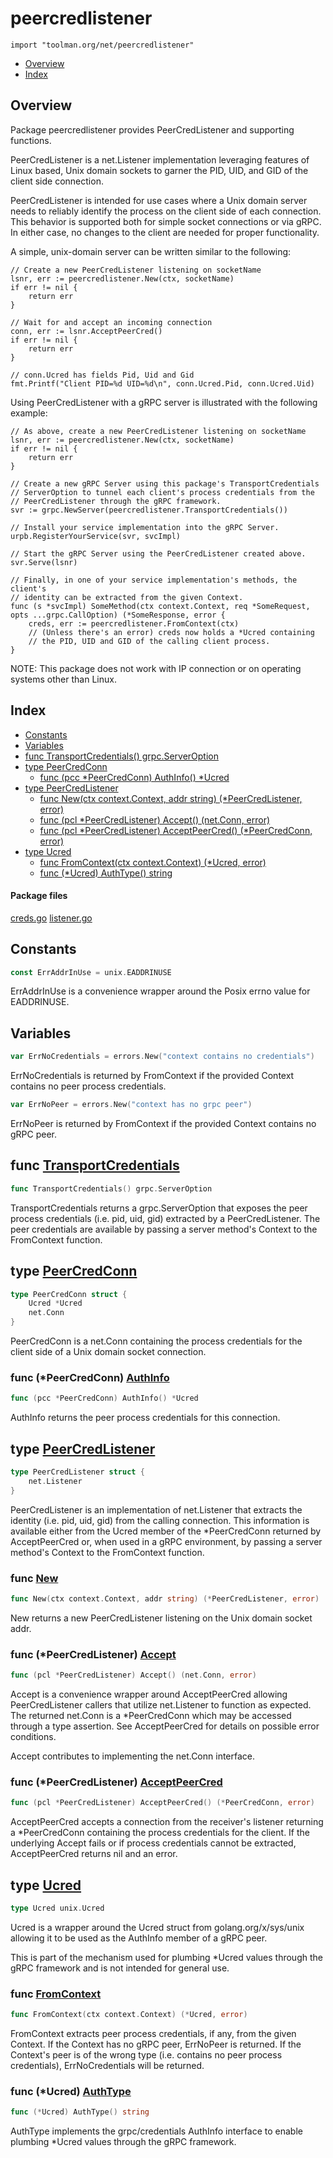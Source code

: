 
# peercredlistener
`import "toolman.org/net/peercredlistener"`

* [Overview](#pkg-overview)
* [Index](#pkg-index)

## <a name="pkg-overview">Overview</a>
Package peercredlistener provides PeerCredListener and supporting functions.

PeerCredListener is a net.Listener implementation leveraging features of
Linux based, Unix domain sockets to garner the PID, UID, and GID of the
client side connection.

PeerCredListener is intended for use cases where a Unix domain server needs
to reliably identify the process on the client side of each connection. This
behavior is supported both for simple socket connections or via gRPC.  In
either case, no changes to the client are needed for proper functionality.

A simple, unix-domain server can be written similar to the following:


	// Create a new PeerCredListener listening on socketName
	lsnr, err := peercredlistener.New(ctx, socketName)
	if err != nil {
	    return err
	}
	
	// Wait for and accept an incoming connection
	conn, err := lsnr.AcceptPeerCred()
	if err != nil {
	    return err
	}
	
	// conn.Ucred has fields Pid, Uid and Gid
	fmt.Printf("Client PID=%d UID=%d\n", conn.Ucred.Pid, conn.Ucred.Uid)

Using PeerCredListener with a gRPC server is illustrated with the following
example:


	// As above, create a new PeerCredListener listening on socketName
	lsnr, err := peercredlistener.New(ctx, socketName)
	if err != nil {
	    return err
	}
	
	// Create a new gRPC Server using this package's TransportCredentials
	// ServerOption to tunnel each client's process credentials from the
	// PeerCredListener through the gRPC framework.
	svr := grpc.NewServer(peercredlistener.TransportCredentials())
	
	// Install your service implementation into the gRPC Server.
	urpb.RegisterYourService(svr, svcImpl)
	
	// Start the gRPC Server using the PeerCredListener created above.
	svr.Serve(lsnr)
	
	// Finally, in one of your service implementation's methods, the client's
	// identity can be extracted from the given Context.
	func (s *svcImpl) SomeMethod(ctx context.Context, req *SomeRequest, opts ...grpc.CallOption) (*SomeResponse, error {
	    creds, err := peercredlistener.FromContext(ctx)
	    // (Unless there's an error) creds now holds a *Ucred containing
	    // the PID, UID and GID of the calling client process.
	}

NOTE: This package does not work with IP connection or on operating systems other than Linux.




## <a name="pkg-index">Index</a>
* [Constants](#pkg-constants)
* [Variables](#pkg-variables)
* [func TransportCredentials() grpc.ServerOption](#TransportCredentials)
* [type PeerCredConn](#PeerCredConn)
  * [func (pcc *PeerCredConn) AuthInfo() *Ucred](#PeerCredConn.AuthInfo)
* [type PeerCredListener](#PeerCredListener)
  * [func New(ctx context.Context, addr string) (*PeerCredListener, error)](#New)
  * [func (pcl *PeerCredListener) Accept() (net.Conn, error)](#PeerCredListener.Accept)
  * [func (pcl *PeerCredListener) AcceptPeerCred() (*PeerCredConn, error)](#PeerCredListener.AcceptPeerCred)
* [type Ucred](#Ucred)
  * [func FromContext(ctx context.Context) (*Ucred, error)](#FromContext)
  * [func (*Ucred) AuthType() string](#Ucred.AuthType)


#### <a name="pkg-files">Package files</a>
[creds.go](/src/toolman.org/net/peercredlistener/creds.go) [listener.go](/src/toolman.org/net/peercredlistener/listener.go) 


## <a name="pkg-constants">Constants</a>
``` go
const ErrAddrInUse = unix.EADDRINUSE
```
ErrAddrInUse is a convenience wrapper around the Posix errno value for
EADDRINUSE.


## <a name="pkg-variables">Variables</a>
``` go
var ErrNoCredentials = errors.New("context contains no credentials")
```
ErrNoCredentials is returned by FromContext if the provided Context
contains no peer process credentials.

``` go
var ErrNoPeer = errors.New("context has no grpc peer")
```
ErrNoPeer is returned by FromContext if the provided Context contains
no gRPC peer.



## <a name="TransportCredentials">func</a> [TransportCredentials](/src/target/creds.go?s=829:874#L29)
``` go
func TransportCredentials() grpc.ServerOption
```
TransportCredentials returns a grpc.ServerOption that exposes the peer
process credentials (i.e. pid, uid, gid) extracted by a PeerCredListener.
The peer credentials are available by passing a server method's Context
to the FromContext function.




## <a name="PeerCredConn">type</a> [PeerCredConn](/src/target/listener.go?s=4947:4999#L146)
``` go
type PeerCredConn struct {
    Ucred *Ucred
    net.Conn
}

```
PeerCredConn is a net.Conn containing the process credentials for the client
side of a Unix domain socket connection.










### <a name="PeerCredConn.AuthInfo">func</a> (\*PeerCredConn) [AuthInfo](/src/target/listener.go?s=5071:5113#L152)
``` go
func (pcc *PeerCredConn) AuthInfo() *Ucred
```
AuthInfo returns the peer process credentials for this connection.




## <a name="PeerCredListener">type</a> [PeerCredListener](/src/target/listener.go?s=3126:3172#L79)
``` go
type PeerCredListener struct {
    net.Listener
}

```
PeerCredListener is an implementation of net.Listener that extracts the
identity (i.e. pid, uid, gid) from the calling connection. This information
is available either from the Ucred member of the *PeerCredConn returned by
AcceptPeerCred or, when used in a gRPC environment, by passing a server
method's Context to the FromContext function.







### <a name="New">func</a> [New](/src/target/listener.go?s=3254:3323#L84)
``` go
func New(ctx context.Context, addr string) (*PeerCredListener, error)
```
New returns a new PeerCredListener listening on the Unix domain socket addr.





### <a name="PeerCredListener.Accept">func</a> (\*PeerCredListener) [Accept](/src/target/listener.go?s=3860:3915#L101)
``` go
func (pcl *PeerCredListener) Accept() (net.Conn, error)
```
Accept is a convenience wrapper around AcceptPeerCred allowing
PeerCredListener callers that utilize net.Listener to function
as expected. The returned net.Conn is a *PeerCredConn which may
be accessed through a type assertion. See AcceptPeerCred for
details on possible error conditions.

Accept contributes to implementing the  net.Conn interface.




### <a name="PeerCredListener.AcceptPeerCred">func</a> (\*PeerCredListener) [AcceptPeerCred](/src/target/listener.go?s=4223:4291#L109)
``` go
func (pcl *PeerCredListener) AcceptPeerCred() (*PeerCredConn, error)
```
AcceptPeerCred accepts a connection from the receiver's listener
returning a *PeerCredConn containing the process credentials for
the client. If the underlying Accept fails or if process credentials
cannot be extracted, AcceptPeerCred returns nil and an error.




## <a name="Ucred">type</a> [Ucred](/src/target/creds.go?s=2293:2314#L71)
``` go
type Ucred unix.Ucred
```
Ucred is a wrapper around the Ucred struct from golang.org/x/sys/unix
allowing it to be used as the AuthInfo member of a gRPC peer.

This is part of the mechanism used for plumbing *Ucred values through
the gRPC framework and is not intended for general use.







### <a name="FromContext">func</a> [FromContext](/src/target/creds.go?s=2768:2821#L81)
``` go
func FromContext(ctx context.Context) (*Ucred, error)
```
FromContext extracts peer process credentials, if any, from the given
Context. If the Context has no gRPC peer, ErrNoPeer is returned. If the
Context's peer is of the wrong type (i.e. contains no peer process
credentials), ErrNoCredentials will be returned.





### <a name="Ucred.AuthType">func</a> (\*Ucred) [AuthType](/src/target/creds.go?s=2443:2474#L75)
``` go
func (*Ucred) AuthType() string
```
AuthType implements the grpc/credentials AuthInfo interface to enable
plumbing *Ucred values through the gRPC framework.


